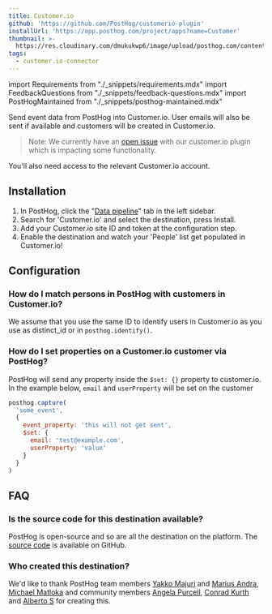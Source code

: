 ```yaml
---
title: Customer.io
github: 'https://github.com/PostHog/customerio-plugin'
installUrl: 'https://app.posthog.com/project/apps?name=Customer'
thumbnail: >-
  https://res.cloudinary.com/dmukukwp6/image/upload/posthog.com/contents/cdp/thumbnails/customerio-connector.png
tags:
  - customer.io-connector
---
```


import Requirements from "./_snippets/requirements.mdx"
import FeedbackQuestions from "./_snippets/feedback-questions.mdx"
import PostHogMaintained from "./_snippets/posthog-maintained.mdx"

Send event data from PostHog into Customer.io. User emails will also be sent if available and customers will be created in Customer.io.

> Note: We currently have an [open issue](https://github.com/PostHog/customerio-plugin/issues/26) with our customer.io plugin which is impacting some functionality. 

<Requirements />

You'll also need access to the relevant Customer.io account.

## Installation

1. In PostHog, click the "[Data pipeline](https://us.posthog.com/pipeline)" tab in the left sidebar.
2. Search for 'Customer.io' and select the destination, press Install.
3. Add your Customer.io site ID and token at the configuration step.
4. Enable the destination and watch your 'People' list get populated in Customer.io!

## Configuration

<AppParameters />

### How do I match persons in PostHog with customers in Customer.io?

We assume that you use the same ID to identify users in Customer.io as you use as distinct_id or in `posthog.identify()`.

### How do I set properties on a Customer.io customer via PostHog?

PostHog will send any property inside the `$set: {}` property to customer.io. In the example below, `email` and `userProperty` will be set on the customer

```js
posthog.capture(
  'some_event',
  {
    event_property: 'this will not get sent',
    $set: {
      email: 'test@example.com',
      userProperty: 'value'
    }
  }
)
```

## FAQ

### Is the source code for this destination available?

PostHog is open-source and so are all the destination on the platform. The [source code](https://github.com/PostHog/customerio-plugin) is available on GitHub.

### Who created this destination?

We'd like to thank PostHog team members [Yakko Majuri](https://github.com/yakkomajuri) and [Marius Andra](https://github.com/mariusandra), [Michael Matloka](https://github.com/Twixes) and community members [Angela Purcell](https://github.com/purcell3a), [Conrad Kurth](https://github.com/ConradKurth) and [Alberto S](https://github.com/albtsantos) for creating this.

<PostHogMaintained />

<FeedbackQuestions />
